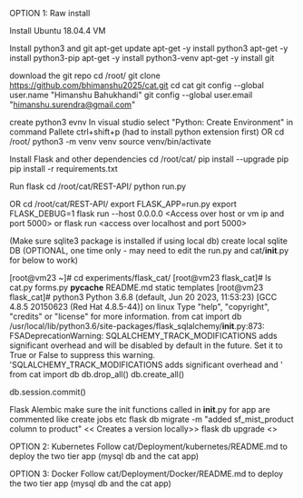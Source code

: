

OPTION 1: Raw install 

Install Ubuntu 18.04.4 VM

Install python3 and git
apt-get update
apt-get -y install python3
apt-get -y install python3-pip
apt-get -y install python3-venv
apt-get -y install git

download the git repo 
cd /root/
git clone https://github.com/bhimanshu2025/cat.git
cd cat
git config --global user.name "Himanshu Bahukhandi"
git config --global user.email "himanshu.surendra@gmail.com"

create python3 evnv
In visual studio select "Python: Create Environment" in command Pallete ctrl+shift+p (had to install python extension first)
OR
cd /root/
python3 -m venv venv
source venv/bin/activate

Install Flask and other dependencies <These packages get installed when creating venv if using python extension in visual studio>
cd /root/cat/
pip install --upgrade pip
pip install -r requirements.txt


Run flask
cd /root/cat/REST-API/
python run.py

OR
cd /root/cat/REST-API/
export FLASK_APP=run.py
export FLASK_DEBUG=1
flask run --host 0.0.0.0  <Access over host or vm ip and port 5000>
or 
flask run <access over localhost and port 5000>


(Make sure sqlite3 package is installed if using local db)
create local sqlite DB (OPTIONAL, one time only - may need to edit the run.py and cat/__init__.py for below to work)

[root@vm23 ~]# cd experiments/flask_cat/
[root@vm23 flask_cat]# ls
cat.py  forms.py  __pycache__  README.md  static  templates
[root@vm23 flask_cat]# python3
Python 3.6.8 (default, Jun 20 2023, 11:53:23) 
[GCC 4.8.5 20150623 (Red Hat 4.8.5-44)] on linux
Type "help", "copyright", "credits" or "license" for more information.
from cat import db
/usr/local/lib/python3.6/site-packages/flask_sqlalchemy/__init__.py:873: FSADeprecationWarning: SQLALCHEMY_TRACK_MODIFICATIONS adds significant overhead and will be disabled by default in the future.  Set it to True or False to suppress this warning.
  'SQLALCHEMY_TRACK_MODIFICATIONS adds significant overhead and '
from cat import db
db.drop_all()
db.create_all()

db.session.commit()


Flask Alembic
make sure the init functions called in __init__.py for app are commented like create jobs etc
flask db migrate -m "added sf_mist_product column to product"   << Creates a version locally>>
flask db upgrade   <<Pushes the version changes to DB>>


OPTION 2: Kubernetes
Follow cat/Deployment/kubernetes/README.md to deploy the two tier app (mysql db and the cat app)


OPTION 3: Docker
Follow cat/Deployment/Docker/README.md to deploy the two tier app (mysql db and the cat app)

